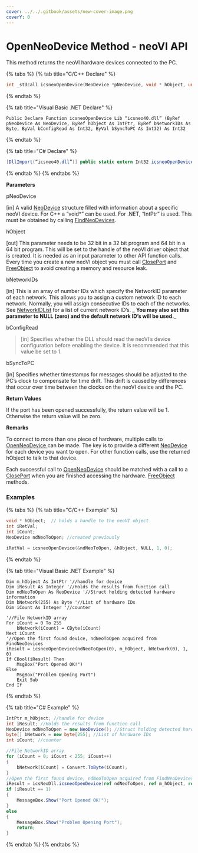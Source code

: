 ```yaml
---
cover: ../../.gitbook/assets/new-cover-image.png
coverY: 0
---
```


# OpenNeoDevice Method - neoVI API

This method returns the neoVI hardware devices connected to the PC.

{% tabs %}
{% tab title="C/C++ Declare" %}
```cpp
int _stdcall icsneoOpenDevice(NeoDevice *pNeoDevice, void * hObject, unsigned char *bNetworkIDs, int bConfigRead, int bSyncToPC);
```
{% endtab %}

{% tab title="Visual Basic .NET Declare" %}
```vbnet
Public Declare Function icsneoOpenDevice Lib “icsneo40.dll” (ByRef pNeoDevice As NeoDevice, ByRef hObject As IntPtr, ByRef bNetworkIDs As Byte, ByVal bConfigRead As Int32, ByVal bSyncToPC As Int32) As Int32
```
{% endtab %}

{% tab title="C# Declare" %}
```csharp
[DllImport(“icsneo40.dll”)] public static extern Int32 icsneoOpenDevice(ref NeoDevice pNeoDevice, ref IntPtr hObject, ref byte bNetworkIDs, Int32 bConfigRead, Int32 bSyncToPC);
```
{% endtab %}
{% endtabs %}

**Parameters**

pNeoDevice

\[in] A valid [NeoDevice](../structures-types-and-defines-overview-intrepidcs-api/setting-structures-overview-intrepidcs-api/neodevice-structure.md) structure filled with information about a specific neoVI device. For C++ a “void\*” can be used. For .NET, “IntPtr” is used. This must be obtained by calling [FindNeoDevices](../deprecated-functions-overview-intrepidcs-api/findneodevices-method-intrepidcs-api.md).

hObject

\[out] This parameter needs to be 32 bit in a 32 bit program and 64 bit in a 64 bit program. This will be set to the handle of the neoVI driver object that is created. It is needed as an input parameter to other API function calls. Every time you create a new neoVI object you must call [ClosePort](closeport-method-intrepidcs-api.md) and [FreeObject](freeobject-method-intrepidcs-api.md) to avoid creating a memory and resource leak.

bNetworkIDs

\[in] This is an array of number IDs which specify the NetworkID parameter of each network. This allows you to assign a custom network ID to each network. Normally, you will assign consecutive IDs to each of the networks. See [NetworkIDList](../structures-types-and-defines-overview-intrepidcs-api/setting-structures-overview-intrepidcs-api/neovi-network-id-list.md) for a list of current network ID’s. \_ **You may also set this parameter to NULL (zero) and the default network ID’s will be used.**\_

bConfigRead

> \[in] Specifies whether the DLL should read the neoVI’s device configuration before enabling the device. It is recommended that this value be set to 1.

bSyncToPC

\[in] Specifies whether timestamps for messages should be adjusted to the PC’s clock to compensate for time drift. This drift is caused by differences that occur over time between the clocks on the neoVI device and the PC.

**Return Values**

If the port has been opened successfully, the return value will be 1. Otherwise the return value will be zero.

**Remarks**

To connect to more than one piece of hardware, multiple calls to [OpenNeoDevice ](openneodevice-method-intrepidcs-api.md)can be made. The key is to provide a different [NeoDevice ](../structures-types-and-defines-overview-intrepidcs-api/setting-structures-overview-intrepidcs-api/neodevice-structure.md)for each device you want to open. For other function calls, use the returned hObject to talk to that device.

Each successful call to [OpenNeoDevice](openneodevice-method-intrepidcs-api.md) should be matched with a call to a [ClosePort](closeport-method-intrepidcs-api.md) when you are finished accessing the hardware. [FreeObject](freeobject-method-intrepidcs-api.md) methods.

### Examples

{% tabs %}
{% tab title="C/C++ Example" %}
```cpp
void * hObject;  // holds a handle to the neoVI object
int iRetVal;
int iCount;
NeoDevice ndNeoToOpen; //created previously

iRetVal = icsneoOpenDevice(&ndNeoToOpen, &hObject, NULL, 1, 0);
```
{% endtab %}

{% tab title="Visual Basic .NET Example" %}
```vbnet
Dim m_hObject As IntPtr '//handle for device
Dim iResult As Integer '//Holds the results from function call
Dim ndNeoToOpen As NeoDevice '//Struct holding detected hardware information
Dim bNetwork(255) As Byte '//List of hardware IDs
Dim iCount As Integer '//counter

'//File NetworkID array
For iCount = 0 To 255
    bNetwork(iCount) = CByte(iCount)
Next iCount
'//Open the first found device, ndNeoToOpen acquired from FindNeoDevices
iResult = icsneoOpenDevice(ndNeoToOpen(0), m_hObject, bNetwork(0), 1, 0)
If CBool(iResult) Then
    MsgBox("Port Opened OK!")
Else
    MsgBox("Problem Opening Port")
    Exit Sub
End If
```
{% endtab %}

{% tab title="C# Example" %}
```csharp
IntPtr m_hObject; //handle for device
int iResult; //Holds the results from function call
NeoDevice ndNeoToOpen = new NeoDevice(); //Struct holding detected hardware information
byte[] bNetwork = new byte[255]; //List of hardware IDs
int iCount; //counter

//File NetworkID array
for (iCount = 0; iCount < 255; iCount++)
{
    bNetwork[iCount] = Convert.ToByte(iCount);
}
//Open the first found device, ndNeoToOpen acquired from FindNeoDevices
iResult = icsNeoDll.icsneoOpenDevice(ref ndNeoToOpen, ref m_hObject, ref bNetwork[0], 1, 0);
if (iResult == 1)
{
    MessageBox.Show("Port Opened OK!");
}
else
{
    MessageBox.Show("Problem Opening Port");
    return;
}
```
{% endtab %}
{% endtabs %}
